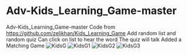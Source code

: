 # Adv-Kids_Learning_Game-master
Adv-Kids_Learning_Game-master
Code from https://github.com/zelikhan/Kids_Learning_Game
Add random list and random quiz
Can click on list to hear the word
The quiz will talk
Added a Matching Game
![KidsG](https://github.com/Billvbcode/Adv-Kids_Learning_Game-master/assets/74204458/5920f65e-22a9-4544-b1c0-b5bfcba1fec9)
![KidsG1](https://github.com/Billvbcode/Adv-Kids_Learning_Game-master/assets/74204458/2b92a127-4379-41c0-a209-c10c6ec8db7b)
![KidsG2](https://github.com/Billvbcode/Adv-Kids_Learning_Game-master/assets/74204458/18bb0116-5775-4a32-a368-b007494fc1f7)
![KidsG3](https://github.com/Billvbcode/Adv-Kids_Learning_Game-master/assets/74204458/7ca4b369-b625-4b43-be73-57e41dbbfa9b)
